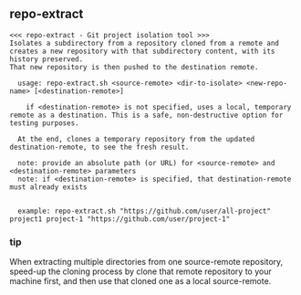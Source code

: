repo-extract
------------

```
<<< repo-extract - Git project isolation tool >>>
Isolates a subdirectory from a repository cloned from a remote and creates a new repository with that subdirectory content, with its history preserved.
That new repository is then pushed to the destination remote.

  usage: repo-extract.sh <source-remote> <dir-to-isolate> <new-repo-name> [<destination-remote>]

    if <destination-remote> is not specified, uses a local, temporary remote as a destination. This is a safe, non-destructive option for testing purposes.

  At the end, clones a temporary repository from the updated destination-remote, to see the fresh result.

  note: provide an absolute path (or URL) for <source-remote> and <destination-remote> parameters
  note: if <destination-remote> is specified, that destination-remote must already exists


  example: repo-extract.sh "https://github.com/user/all-project" project1 project-1 "https://github.com/user/project-1"
```

### tip

When extracting multiple directories from one source-remote repository, speed-up the cloning process by clone that remote repository to your machine first, and then use that cloned one as a local source-remote.